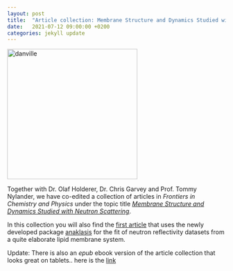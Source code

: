 ```yaml
---
layout: post
title:  "Article collection: Membrane Structure and Dynamics Studied with Neutron Scattering"
date:   2021-07-12 09:00:00 +0200
categories: jekyll update
---
```



<img src="{{site.baseurl}}/assets/frontiers-collection.jpg" alt="danville" width="300"/>

Together with Dr. Olaf Holderer, Dr. Chris Garvey and Prof. Tommy Nylander, we have co-edited a collection of articles in _Frontiers in Chemistry and Physics_ under the topic title [_Membrane Structure and Dynamics Studied with Neutron Scattering_](https://www.frontiersin.org/research-topics/13879/membrane-structure-and-dynamics-studied-with-neutron-scattering). 

In this collection you will also find the [first article](https://doi.org/10.3389/fchem.2021.631277) that uses the newly developed package [anaklasis](https://github.com/alexandros-koutsioumpas/anaklasis) for the fit of neutron reflectivity datasets from a quite elaborate lipid membrane system.

Update: There is also an *epub* ebook version of the article collection that looks great on tablets.. here is the [link](http://links.email.frontiersin.org/ls/click?upn=AAaFa03elZRFPXQ6ShiKwAPsR8oZaO3IEOnZve2aIAUVWfbtoG-2FPraQhSbKxpKt7Md1H6NBCkXJqbAoD7s70Xg-3D-3D3OJ6_MgxpAdABXstZQdYWLv-2BdJyp-2F63-2FOgGkO-2Bduu2wfZZ-2FNU5rldvtQJIXgjReCS02fL4mKPiKOuewd-2FXvfe2ni5b2Mf5HK0gKxpQKEKKIcxXT72CFa5hHsj5dbI7FNai7Dwfv92-2FVpcZv9hxoCNKfr6qGwmgpc-2B9GZ7-2FFAkdeCueIC5LtSHygidyauTA9r7-2FO09qVsaAxyB6BDEO-2Fr6VVt9n-2FHhSOy6aLLVbbN1GN-2FagOkw8JO3m2tg1npZi6-2FeToCfYkJFN4h3EdEeBfPdKw51CwMsTtj3H9mUZV7ksvXkYHA99-2BrXfrSO1rZ5it-2FBvbHB) 

